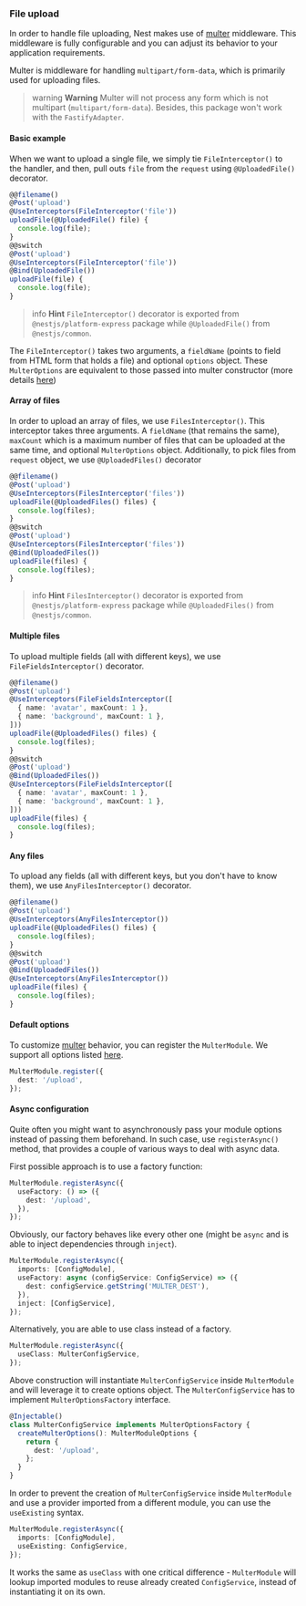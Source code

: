 ### File upload

In order to handle file uploading, Nest makes use of [multer](https://github.com/expressjs/multer) middleware. This middleware is fully configurable and you can adjust its behavior to your application requirements.

Multer is middleware for handling `multipart/form-data`, which is primarily used for uploading files.

> warning **Warning** Multer will not process any form which is not multipart (`multipart/form-data`). Besides, this package won't work with the `FastifyAdapter`.

#### Basic example

When we want to upload a single file, we simply tie `FileInterceptor()` to the handler, and then, pull outs `file` from the `request` using `@UploadedFile()` decorator.

```typescript
@@filename()
@Post('upload')
@UseInterceptors(FileInterceptor('file'))
uploadFile(@UploadedFile() file) {
  console.log(file);
}
@@switch
@Post('upload')
@UseInterceptors(FileInterceptor('file'))
@Bind(UploadedFile())
uploadFile(file) {
  console.log(file);
}
```

> info **Hint** `FileInterceptor()` decorator is exported from `@nestjs/platform-express` package while `@UploadedFile()` from `@nestjs/common`.

The `FileInterceptor()` takes two arguments, a `fieldName` (points to field from HTML form that holds a file) and optional `options` object. These `MulterOptions` are equivalent to those passed into multer constructor (more details [here](https://github.com/expressjs/multer#multeropts))

#### Array of files

In order to upload an array of files, we use `FilesInterceptor()`. This interceptor takes three arguments. A `fieldName` (that remains the same), `maxCount` which is a maximum number of files that can be uploaded at the same time, and optional `MulterOptions` object. Additionally, to pick files from `request` object, we use `@UploadedFiles()` decorator

```typescript
@@filename()
@Post('upload')
@UseInterceptors(FilesInterceptor('files'))
uploadFile(@UploadedFiles() files) {
  console.log(files);
}
@@switch
@Post('upload')
@UseInterceptors(FilesInterceptor('files'))
@Bind(UploadedFiles())
uploadFile(files) {
  console.log(files);
}
```

> info **Hint** `FilesInterceptor()` decorator is exported from `@nestjs/platform-express` package while `@UploadedFiles()` from `@nestjs/common`.

#### Multiple files

To upload multiple fields (all with different keys), we use `FileFieldsInterceptor()` decorator.

```typescript
@@filename()
@Post('upload')
@UseInterceptors(FileFieldsInterceptor([
  { name: 'avatar', maxCount: 1 },
  { name: 'background', maxCount: 1 },
]))
uploadFile(@UploadedFiles() files) {
  console.log(files);
}
@@switch
@Post('upload')
@Bind(UploadedFiles())
@UseInterceptors(FileFieldsInterceptor([
  { name: 'avatar', maxCount: 1 },
  { name: 'background', maxCount: 1 },
]))
uploadFile(files) {
  console.log(files);
}
```

#### Any files

To upload any fields (all with different keys, but you don't have to know them), we use `AnyFilesInterceptor()` decorator.

```typescript
@@filename()
@Post('upload')
@UseInterceptors(AnyFilesInterceptor())
uploadFile(@UploadedFiles() files) {
  console.log(files);
}
@@switch
@Post('upload')
@Bind(UploadedFiles())
@UseInterceptors(AnyFilesInterceptor())
uploadFile(files) {
  console.log(files);
}
```

#### Default options

To customize [multer](https://github.com/expressjs/multer) behavior, you can register the `MulterModule`. We support all options listed [here](https://github.com/expressjs/multer#multeropts).

```typescript
MulterModule.register({
  dest: '/upload',
});
```

#### Async configuration

Quite often you might want to asynchronously pass your module options instead of passing them beforehand. In such case, use `registerAsync()` method, that provides a couple of various ways to deal with async data.

First possible approach is to use a factory function:

```typescript
MulterModule.registerAsync({
  useFactory: () => ({
    dest: '/upload',
  }),
});
```

Obviously, our factory behaves like every other one (might be `async` and is able to inject dependencies through `inject`).

```typescript
MulterModule.registerAsync({
  imports: [ConfigModule],
  useFactory: async (configService: ConfigService) => ({
    dest: configService.getString('MULTER_DEST'),
  }),
  inject: [ConfigService],
});
```

Alternatively, you are able to use class instead of a factory.

```typescript
MulterModule.registerAsync({
  useClass: MulterConfigService,
});
```

Above construction will instantiate `MulterConfigService` inside `MulterModule` and will leverage it to create options object. The `MulterConfigService` has to implement `MulterOptionsFactory` interface.

```typescript
@Injectable()
class MulterConfigService implements MulterOptionsFactory {
  createMulterOptions(): MulterModuleOptions {
    return {
      dest: '/upload',
    };
  }
}
```

In order to prevent the creation of `MulterConfigService` inside `MulterModule` and use a provider imported from a different module, you can use the `useExisting` syntax.

```typescript
MulterModule.registerAsync({
  imports: [ConfigModule],
  useExisting: ConfigService,
});
```

It works the same as `useClass` with one critical difference - `MulterModule` will lookup imported modules to reuse already created `ConfigService`, instead of instantiating it on its own.
